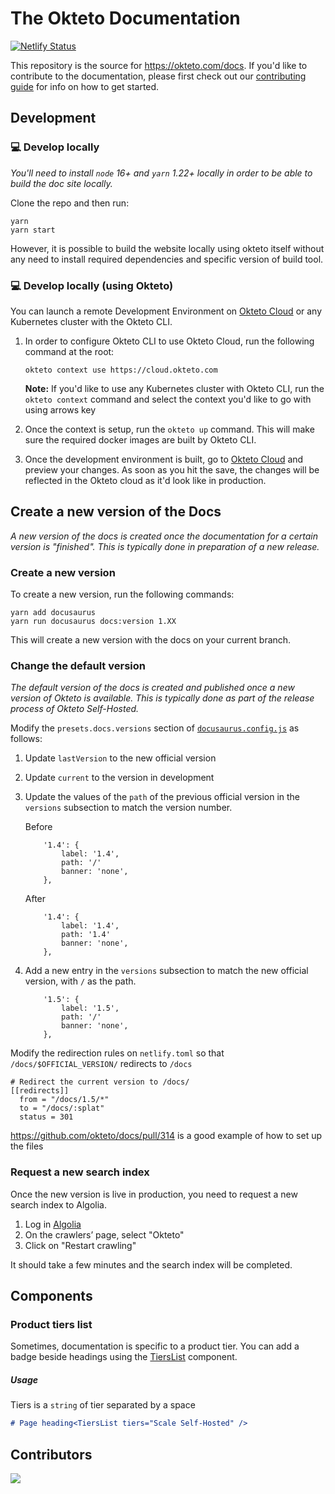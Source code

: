 # The Okteto Documentation

[![Netlify Status](https://api.netlify.com/api/v1/badges/9727b18a-8038-4a4e-91ff-95315bf76ead/deploy-status)](https://app.netlify.com/sites/okteto-docs/deploys)

This repository is the source for https://okteto.com/docs. If you'd like to contribute to the documentation, please first check out our [contributing guide](CONTRIBUTING.md) for info on how to get started.

## Development

### 💻 Develop locally

*You'll need to install `node` 16+ and `yarn` 1.22+ locally in order to be able to build the doc site locally.* 


Clone the repo and then run:

```console
yarn
yarn start
```

However, it is possible to build the website locally using okteto itself without any need to install required dependencies and specific version of build tool.

### 💻 Develop locally (using Okteto)

You can launch a remote Development Environment on [Okteto Cloud](https://cloud.okteto.com) or any Kubernetes cluster with the Okteto CLI.

1. In order to configure Okteto CLI to use Okteto Cloud, run the following command at the root:

    ```
    okteto context use https://cloud.okteto.com
    ```
    **Note:** If you'd like to use any Kubernetes cluster with Okteto CLI, run the `okteto context` command and select the context you'd like to go with using arrows key

2. Once the context is setup, run the `okteto up` command. This will make sure the required docker images are built by Okteto CLI.
   
3. Once the development environment is built, go to [Okteto Cloud](https://cloud.okteto.com) and preview your changes. As soon as you hit the save, the changes will be reflected in the Okteto cloud as it'd look like in production.


## Create a new version of the Docs

*A new version of the docs is created once the documentation for a certain version is "finished". This is typically done in preparation of a new release.*


### Create a new version
To create a new version, run the following commands:

```
yarn add docusaurus
yarn run docusaurus docs:version 1.XX
```

This will create a new version with the docs on your current branch. 

### Change the default version

*The default version of the docs is created and published once a new version of Okteto is available. This is typically done as part of the release process of Okteto Self-Hosted.*


Modify the `presets.docs.versions` section of  [`docusaurus.config.js`](docusaurus.config.js) as follows:


1. Update `lastVersion` to the new official version

2. Update `current` to the version in development

3. Update the values of the `path` of the  previous official version in the  `versions` subsection to match the version number. 

    Before
    ```
        '1.4': {
            label: '1.4',
            path: '/'
            banner: 'none',
        },
    ```

    After
    ```
        '1.4': {
            label: '1.4',
            path: '1.4'
            banner: 'none',
        },
    ```

4. Add a new entry in the `versions` subsection to match the new official version, with `/` as the path.
    
    ```
        '1.5': {
            label: '1.5',
            path: '/'
            banner: 'none',
        },
    ```


Modify the redirection rules on `netlify.toml` so that `/docs/$OFFICIAL_VERSION/` redirects to `/docs`

```
# Redirect the current version to /docs/
[[redirects]]
  from = "/docs/1.5/*"
  to = "/docs/:splat"
  status = 301
```

https://github.com/okteto/docs/pull/314 is a good example of how to set up the files

### Request a new search index
Once the new version is live in production, you need to request a new search index to Algolia.

1. Log in [Algolia](https://crawler.algolia.com/admin/crawlers)
2. On the crawlers’ page, select "Okteto"
3. Click on "Restart crawling"

It should take a few minutes and the search index will be completed.

## Components

### Product tiers list

Sometimes, documentation is specific to a product tier. You can add a badge beside headings using the [TiersList](https://github.com/okteto/docs/blob/main/src/theme/TiersList/index.js) component.

##### Usage

Tiers is a `string` of tier separated by a space

```md
# Page heading<TiersList tiers="Scale Self-Hosted" />
```

## Contributors

<a href="https://github.com/okteto/docs/graphs/contributors">
  <img src="https://contrib.rocks/image?repo=okteto/docs" />
</a>

<!--  https://contrib.rocks -->
